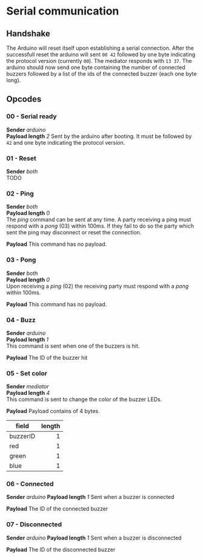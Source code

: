 # Serial communication

## Handshake
The Arduino will reset itself upon establishing a serial connection. After the successfull reset the arduino will sent `00 42` followed by one byte indicating the protocol version (currently `00`). The mediator responds with `13 37`. The arduino should now send one byte containing the number of connected buzzers followed by a list of the ids of the connected buzzer (each one byte long).

## Opcodes

### 00 - Serial ready
**Sender** *arduino*  
**Payload length** *2*
Sent by the arduino after booting. It must be followed by `42` and one byte indicating the protocol version.

### 01 - Reset
**Sender** *both*  
TODO


### 02 - Ping
**Sender** *both*  
**Payload length** *0*  
The *ping* command can be sent at any time. A party receiving a ping must respond with a *pong* (03) within 100ms. If they fail to do so the party which sent the ping may disconnect or reset the connection.

**Payload** This command has no payload.

### 03 - Pong
**Sender** *both*  
**Payload length** *0*  
Upon receiving a *ping* (02) the receiving party must respond with a *pong* within 100ms.

**Payload** This command has no payload.

### 04 - Buzz
**Sender** *arduino*  
**Payload length** *1*  
This command is sent when one of the buzzers is hit.

**Payload** The ID of the buzzer hit

### 05 - Set color
**Sender** *mediator*  
**Payload length** *4*  
This command is sent to change the color of the buzzer LEDs.

**Payload** Payload contains of 4 bytes.

| field        | length | 
| ----------- | --------:|
| buzzerID |         1 |
| red          |         1 |
| green      |         1 |
| blue        |         1 |

### 06 - Connected
**Sender** *arduino*
**Payload length** *1*
Sent when a buzzer is connected

**Payload** The ID of the connected buzzer

### 07 - Disconnected
**Sender** *arduino*
**Payload length** *1*
Sent when a buzzer is disconnected

**Payload** The ID of the disconnected buzzer